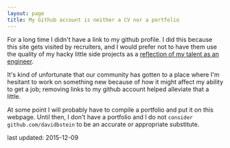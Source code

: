 ```yaml
---
layout: page
title: My Github account is neither a CV nor a portfolio
---
```


 For a long time I didn't have a link to my github profile. I did this because this site gets visited by recruiters, and I would prefer not to have them use the quality of my hacky little side projects as a [reflection of my talent as an engineer](https://blog.jcoglan.com/2013/11/15/why-github-is-not-your-cv/). 

 It's kind of unfortunate that our community has gotten to a place where I'm hesitant to work on something new because of how it might affect my ability to get a job; removing links to my github account helped alleviate that a little. 

 At some point I will probably have to compile a portfolio and put it on this webpage. Until then, I don't have a portfolio and I do not `consider github.com/davidbstein` to be an accurate or appropriate substitute. 

 last updated: 2015-12-09 